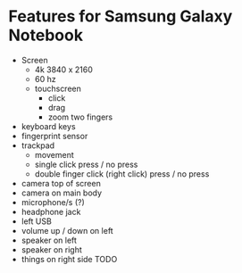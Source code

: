 # Features for Samsung Galaxy Notebook
- Screen
	- 4k 3840 x 2160
	- 60 hz
	- touchscreen
		- click
		- drag
		- zoom two fingers
- keyboard keys
- fingerprint sensor
- trackpad
	- movement
	- single click press / no press
	- double finger click (right click) press / no press
- camera top of screen
- camera on main body
- microphone/s (?)
- headphone jack
- left USB
- volume up / down on left
- speaker on left
- speaker on right
- things on right side TODO